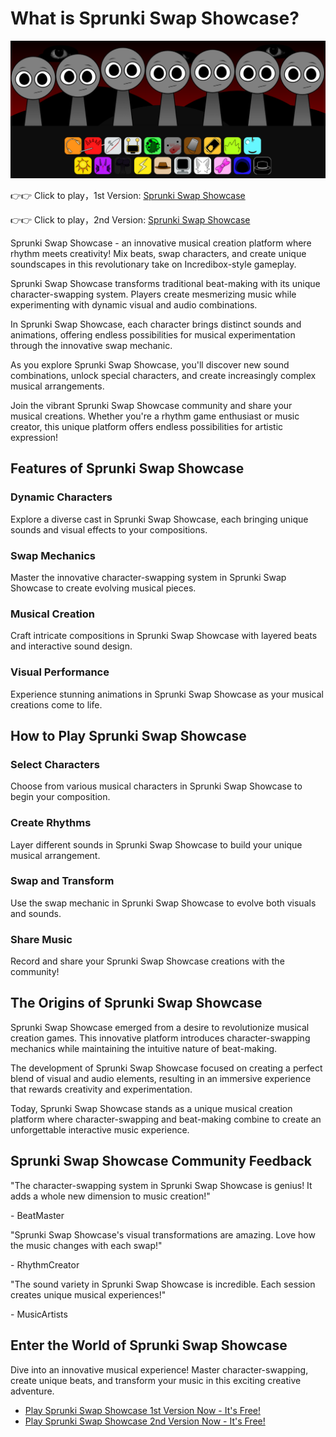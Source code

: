 # What is Sprunki Swap Showcase?

![Sprunki Swap Showcase](https://raw.githubusercontent.com/sprunkiscrunkly/sprunki-swap-showcase/refs/heads/main/sprunki-swap-showcase.png "Sprunki Swap Showcase")

👉👉 Click to play，1st Version: [Sprunki Swap Showcase](https://sprunksters.com/sprunki-swap-showcase/ "Sprunki Swap Showcase")

👉👉 Click to play，2nd Version: [Sprunki Swap Showcase](https://sprunkiscrunkly.com/sprunki-swap-showcase/ "Sprunki Swap Showcase")

Sprunki Swap Showcase - an innovative musical creation platform where rhythm meets creativity! Mix beats, swap characters, and create unique soundscapes in this revolutionary take on Incredibox-style gameplay.

Sprunki Swap Showcase transforms traditional beat-making with its unique character-swapping system. Players create mesmerizing music while experimenting with dynamic visual and audio combinations.

In Sprunki Swap Showcase, each character brings distinct sounds and animations, offering endless possibilities for musical experimentation through the innovative swap mechanic.

As you explore Sprunki Swap Showcase, you'll discover new sound combinations, unlock special characters, and create increasingly complex musical arrangements.

Join the vibrant Sprunki Swap Showcase community and share your musical creations. Whether you're a rhythm game enthusiast or music creator, this unique platform offers endless possibilities for artistic expression!

## Features of Sprunki Swap Showcase

### Dynamic Characters

Explore a diverse cast in Sprunki Swap Showcase, each bringing unique sounds and visual effects to your compositions.

### Swap Mechanics

Master the innovative character-swapping system in Sprunki Swap Showcase to create evolving musical pieces.

### Musical Creation

Craft intricate compositions in Sprunki Swap Showcase with layered beats and interactive sound design.

### Visual Performance

Experience stunning animations in Sprunki Swap Showcase as your musical creations come to life.

## How to Play Sprunki Swap Showcase

### Select Characters

Choose from various musical characters in Sprunki Swap Showcase to begin your composition.

### Create Rhythms

Layer different sounds in Sprunki Swap Showcase to build your unique musical arrangement.

### Swap and Transform

Use the swap mechanic in Sprunki Swap Showcase to evolve both visuals and sounds.

### Share Music

Record and share your Sprunki Swap Showcase creations with the community!

## The Origins of Sprunki Swap Showcase

Sprunki Swap Showcase emerged from a desire to revolutionize musical creation games. This innovative platform introduces character-swapping mechanics while maintaining the intuitive nature of beat-making.

The development of Sprunki Swap Showcase focused on creating a perfect blend of visual and audio elements, resulting in an immersive experience that rewards creativity and experimentation.

Today, Sprunki Swap Showcase stands as a unique musical creation platform where character-swapping and beat-making combine to create an unforgettable interactive music experience.

## Sprunki Swap Showcase Community Feedback

"The character-swapping system in Sprunki Swap Showcase is genius! It adds a whole new dimension to music creation!"

\- BeatMaster

"Sprunki Swap Showcase's visual transformations are amazing. Love how the music changes with each swap!"

\- RhythmCreator

"The sound variety in Sprunki Swap Showcase is incredible. Each session creates unique musical experiences!"

\- MusicArtists

## Enter the World of Sprunki Swap Showcase

Dive into an innovative musical experience! Master character-swapping, create unique beats, and transform your music in this exciting creative adventure.

- [Play Sprunki Swap Showcase 1st Version Now - It's Free!](https://sprunksters.com/sprunki-swap-showcase/)
- [Play Sprunki Swap Showcase 2nd Version Now - It's Free!](https://sprunkiscrunkly.com/sprunki-swap-showcase/)
